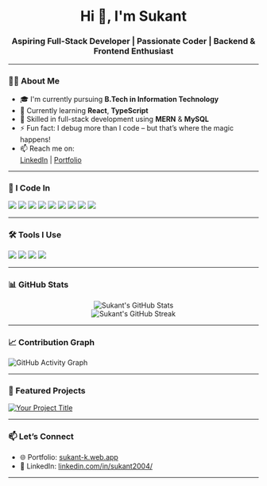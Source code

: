 <h1 align="center">Hi 👋, I'm Sukant </h1>
<h3 align="center">Aspiring Full-Stack Developer | Passionate Coder | Backend & Frontend Enthusiast</h3>

---

### 👨‍💻 About Me

- 🎓 I'm currently pursuing **B.Tech in Information Technology**
- 🌱 Currently learning **React**, **TypeScript**
- 🧠 Skilled in full-stack development using **MERN** & **MySQL**
- ⚡ Fun fact: I debug more than I code – but that’s where the magic happens!
- 📫 Reach me on:  
  [LinkedIn](https://www.linkedin.com/in/sukant2004/) |  [Portfolio](https://sukant-k.web.app/)

---

### 🧠 I Code In

<p align="left">
  <img src="https://img.shields.io/badge/HTML5-E34F26?style=for-the-badge&logo=html5&logoColor=white"/>
  <img src="https://img.shields.io/badge/CSS3-1572B6?style=for-the-badge&logo=css3&logoColor=white"/>
  <img src="https://img.shields.io/badge/JavaScript-F7DF1E?style=for-the-badge&logo=javascript&logoColor=black"/>
  <img src="https://img.shields.io/badge/Tailwind_CSS-38B2AC?style=for-the-badge&logo=tailwind-css&logoColor=white"/>
  <img src="https://img.shields.io/badge/Node.js-339933?style=for-the-badge&logo=nodedotjs&logoColor=white"/>
  <img src="https://img.shields.io/badge/Express.js-000000?style=for-the-badge&logo=express&logoColor=white"/>
  <img src="https://img.shields.io/badge/REST_API-FF6C37?style=for-the-badge&logo=postman&logoColor=white"/>
  <img src="https://img.shields.io/badge/MongoDB-47A248?style=for-the-badge&logo=mongodb&logoColor=white"/>
  <img src="https://img.shields.io/badge/MySQL-005C84?style=for-the-badge&logo=mysql&logoColor=white"/>
</p>

---

### 🛠️ Tools I Use

<p align="left">
  <img src="https://img.shields.io/badge/VS%20Code-007ACC?style=for-the-badge&logo=visual-studio-code&logoColor=white"/>
  <img src="https://img.shields.io/badge/Postman-FF6C37?style=for-the-badge&logo=postman&logoColor=white"/>
  <img src="https://img.shields.io/badge/Git-F05032?style=for-the-badge&logo=git&logoColor=white"/>
  <img src="https://img.shields.io/badge/GitHub-181717?style=for-the-badge&logo=github&logoColor=white"/>
</p>

---

### 📊 GitHub Stats

<p align="center">
  <img src="https://github-readme-stats.vercel.app/api?username=sukant-git&show_icons=true&theme=tokyonight" alt="Sukant's GitHub Stats"/>
  <br/>
  <img src="https://github-readme-streak-stats.herokuapp.com/?user=sukant-git&theme=tokyonight" alt="Sukant's GitHub Streak"/>
</p>

---

### 📈 Contribution Graph

![GitHub Activity Graph](https://github-readme-activity-graph.vercel.app/graph?username=sukant&theme=github-dark)

---

### 📌 Featured Projects

[![Your Project Title](https://github-readme-stats.vercel.app/api/pin/?username=sukant&repo=your-repo)](https://github.com/sukant/your-repo)

---

### 📫 Let’s Connect

- 🌐 Portfolio: [sukant-k.web.app](https://sukant-k.web.app/)
- 💼 LinkedIn: [linkedin.com/in/sukant2004/](https://www.linkedin.com/in/sukant2004/)


---

